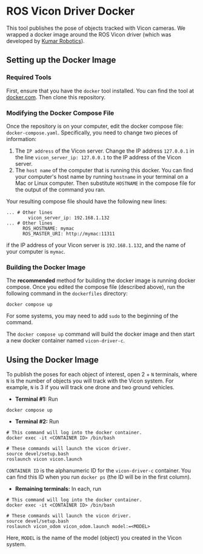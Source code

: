 # ROS Vicon Driver Docker

This tool publishes the pose of objects tracked with Vicon cameras. We wrapped a docker image around the ROS Vicon driver (which was developed by [Kumar Robotics](https://github.com/KumarRobotics/vicon)).

## Setting up the Docker Image

### Required Tools

First, ensure that you have the `docker` tool installed. You can find the tool at [docker.com](https://www.docker.com). Then clone this repository.

### Modifying the Docker Compose File

Once the repository is on your computer, edit the docker compose file: `docker-compose.yaml`. Specifically, you need to change two pieces of information:

1. The `IP address` of the Vicon server. Change the IP address `127.0.0.1` in the line `vicon_server_ip: 127.0.0.1` to the IP address of the Vicon server.
2. The `host name` of the computer that is running this docker. You can find your computer's host name by running `hostname` in your terminal on a Mac or Linux computer. Then substitute `HOSTNAME` in the compose file for the output of the command you ran.

Your resulting compose file should have the following new lines:
```
... # Other lines
        vicon_server_ip: 192.168.1.132
... # Other lines
      ROS_HOSTNAME: mymac
      ROS_MASTER_URI: http://mymac:11311
```
if the IP address of your Vicon server is `192.168.1.132`, and the name of your computer is `mymac`.

### Building the Docker Image

The **recommended** method for building the docker image is running docker compose. Once you edited the compose file (described above), run the following command in the `dockerfiles` directory:
```
docker compose up
```
For some systems, you may need to add `sudo` to the beginning of the command.

The `docker compose up` command will build the docker image and then start a new docker container named `vicon-driver-c`.

## Using the Docker Image

To publish the poses for each object of interest, open 2 + `N` terminals, where `N` is the number of objects you will track with the Vicon system. For example, `N` is 3 if you will track one drone and two ground vehicles.

- **Terminal #1:** Run
```
docker compose up
```

- **Terminal #2:** Run
```
# This command will log into the docker container.
docker exec -it <CONTAINER ID> /bin/bash

# These commands will launch the vicon driver.
source devel/setup.bash
roslaunch vicon vicon.launch
```
`CONTAINER ID` is the alphanumeric ID for the `vicon-driver-c` container. You can find this ID when you run `docker ps` (the ID will be in the first column).

- **Remaining terminals:** In each, run
```
# This command will log into the docker container.
docker exec -it <CONTAINER ID> /bin/bash

# These commands will launch the vicon driver.
source devel/setup.bash
roslaunch vicon_odom vicon_odom.launch model:=<MODEL>
```
Here, `MODEL` is the name of the model (object) you created in the Vicon system.
